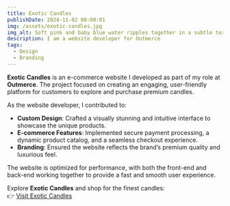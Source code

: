 ```yaml
---
title: Exotic Candles  
publishDate: 2024-11-02 00:00:01  
img: /assets/exotic-candles.jpg  
img_alt: Soft pink and baby blue water ripples together in a subtle texture.  
description: I am a website developer for Outmerce  
tags:  
  - Design  
  - Branding  
---
```


**Exotic Candles** is an e-commerce website I developed as part of my role at **Outmerce**. The project focused on creating an engaging, user-friendly platform for customers to explore and purchase premium candles.

As the website developer, I contributed to:  
- **Custom Design**: Crafted a visually stunning and intuitive interface to showcase the unique products.  
- **E-commerce Features**: Implemented secure payment processing, a dynamic product catalog, and a seamless checkout experience.  
- **Branding**: Ensured the website reflects the brand’s premium quality and luxurious feel.  

The website is optimized for performance, with both the front-end and back-end working together to provide a fast and smooth user experience.  

Explore **Exotic Candles** and shop for the finest candles:  
👉 [Visit Exotic Candles](https://exoticcandles888.com/)
